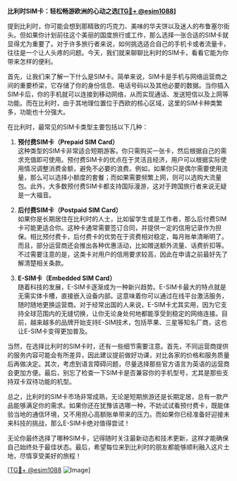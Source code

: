 **比利时SIM卡：轻松畅游欧洲的心动之选[[TG💪+ @esim1088](https://t.me/s/esim1088)]**

提到比利时，你可能会想到那精致的巧克力、美味的华夫饼以及迷人的布鲁塞尔街头。但如果你计划前往这个美丽的国度旅行或工作，那么选择一张合适的SIM卡就显得尤为重要了。对于许多旅行者来说，如何挑选适合自己的手机卡或者流量卡，往往是一个让人头疼的问题。今天，我们就来聊聊比利时的SIM卡，看看它能为你带来怎样的便利。

首先，让我们来了解一下什么是SIM卡。简单来说，SIM卡是手机与网络运营商之间的重要桥梁，它存储了你的身份信息、电话号码以及其他必要的数据。当你插入SIM卡后，你的手机就可以连接到移动网络，从而实现通话、发送短信以及上网等功能。而在比利时，由于其地理位置位于西欧的核心区域，这里的SIM卡种类繁多，功能也十分强大。

在比利时，最常见的SIM卡类型主要包括以下几种：

1. **预付费SIM卡（Prepaid SIM Card）**  
   这种类型的SIM卡非常适合短期游客。你只需购买一张卡，然后根据自己的需求充值即可使用。预付费SIM卡的优点在于灵活且经济，用户可以根据实际使用情况调整消费金额，避免不必要的浪费。例如，如果你只是偶尔需要使用流量，那么可以选择小额度的套餐；而如果需要频繁上网，则可以选购大流量包。此外，大多数预付费SIM卡都支持国际漫游，这对于跨国旅行者来说无疑是一大福音。

2. **后付费SIM卡（Postpaid SIM Card）**  
   如果你是长期居住在比利时的人士，比如留学生或是工作者，那么后付费SIM卡可能更适合你。这种卡通常需要签订合同，并提供一定的信用记录作为担保。相比预付费卡，后付费卡的优势在于资费相对稳定，每月账单清晰明了。而且，部分运营商还会推出各种优惠活动，比如赠送额外流量、话费折扣等。不过需要注意的是，这类卡对用户的信用要求较高，因此在申请之前最好先了解清楚相关条款。

3. **E-SIM卡（Embedded SIM Card）**  
   随着科技的发展，E-SIM卡逐渐成为一种新兴趋势。E-SIM卡最大的特点就是无需实体卡槽，直接嵌入设备内部。这意味着你可以通过在线平台激活服务，随时随地更换运营商。对于经常出国的人来说，E-SIM卡尤其实用，因为它支持全球范围内的无缝切换，让你无论身处何地都能享受到稳定的网络连接。目前，越来越多的品牌开始支持E-SIM技术，包括苹果、三星等知名厂商，这也让E-SIM卡变得更加普及。

当然，在选择比利时的SIM卡时，还有一些细节需要注意。首先，不同运营商提供的服务内容可能会有所差异，因此建议提前做好功课，对比各家的价格和服务质量后再做决定。其次，考虑到语言障碍问题，尽量选择那些官方语言为英语的运营商会更加方便。最后，别忘了检查一下SIM卡是否兼容你的手机型号，尤其是那些支持双卡双待功能的机型。

总之，比利时的SIM卡市场非常成熟，无论是短期旅游还是长期定居，总有一款产品能够满足你的需求。如果你还在犹豫该选哪一种，不妨试试看预付费卡，既能体验当地的通信环境，又不用担心高额账单带来的压力。而如果你已经准备好迎接未来科技的挑战，那么E-SIM卡绝对值得尝试！

无论你最终选择了哪种SIM卡，记得随时关注最新动态和技术更新，这样才能确保自己始终处于最佳状态。最后，希望每位来到比利时的朋友都能够顺利融入这片土地，尽情享受美好的旅程！

[[TG💪+ @esim1088](https://t.me/s/esim1088) ![Image](https://i.postimg.cc/4NQfJmqS/Snipaste-2025-05-13-00-14-12.png)]
